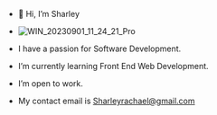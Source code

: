 - 👋 Hi, I’m Sharley
- ![WIN_20230901_11_24_21_Pro](https://github.com/Sharley2729/Sharley2729/assets/133542216/9652d4af-5b7c-42ef-bc82-546573d05c6b)

-  I have a passion for Software Development.
-  I’m currently learning Front End Web Development.
-  I’m open to work.
-  My contact email is Sharleyrachael@gmail.com


